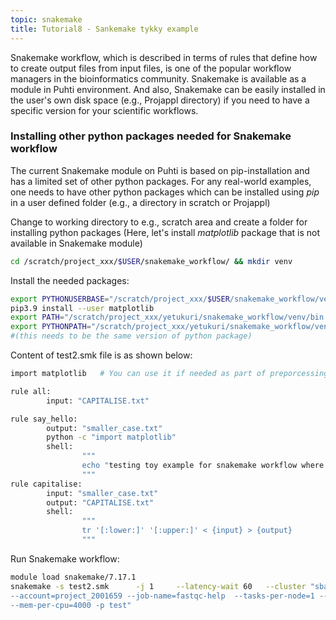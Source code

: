 ```yaml
---
topic: snakemake
title: Tutorial8 - Sankemake tykky example
---
```


Snakemake workflow, which is described in terms of rules that define how to create output files from input files, is one of the popular workflow managers in the bioinformatics community. Snakemake is available as a module in Puhti environment. And also, Snakemake can be easily installed in the user's own disk space (e.g., Projappl directory) if you need to have a specific version for your scientific workflows.

### Installing other python packages needed for Snakemake workflow

The current Snakemake module on Puhti is based on pip-installation and has a limited set of other python packages. For any real-world examples, one needs to have other python packages which can be installed using *pip* in a user defined folder (e.g., a directory in scratch or Projappl)

Change to working directory to e.g., scratch area  and create a folder for installing python packages (Here, let's install *matplotlib* package that is not available in Snakemake module) 

```bash
cd /scratch/project_xxx/$USER/snakemake_workflow/ && mkdir venv
```

Install the needed packages:

```bash
export PYTHONUSERBASE="/scratch/project_xxx/$USER/snakemake_workflow/venv"
pip3.9 install --user matplotlib 
export PATH="/scratch/project_xxx/yetukuri/snakemake_workflow/venv/bin:$PATH"
export PYTHONPATH="/scratch/project_xxx/yetukuri/snakemake_workflow/venv/lib/python3.9/site-packages/"  
#(this needs to be the same version of python package)
```

Content of test2.smk file is as shown below:

```bash
import matplotlib   # You can use it if needed as part of preporcessing of data.

rule all:
        input: "CAPITALISE.txt"

rule say_hello:
        output: "smaller_case.txt"
        python -c "import matplotlib"
        shell:
                """
                echo "testing toy example for snakemake workflow where matplotlib package is installed" > smaller_case.txt
                """
rule capitalise:
        input: "smaller_case.txt"
        output: "CAPITALISE.txt"
        shell:
                """
                tr '[:lower:]' '[:upper:]' < {input} > {output}
                """
```

Run Snakemake workflow:

```bash
module load snakemake/7.17.1
snakemake -s test2.smk      -j 1     --latency-wait 60   --cluster "sbatch -t 10 \
--account=project_2001659 --job-name=fastqc-help  --tasks-per-node=1 --cpus-per-task=1 \
--mem-per-cpu=4000 -p test"
```



